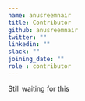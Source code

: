 ```yaml
---
name: anusreemnair
title: Contributor
github: anusreemnair
twitter: ""
linkedin: ""
slack: ""
joining_date: ""
role : contributor
---
```


Still waiting for this
